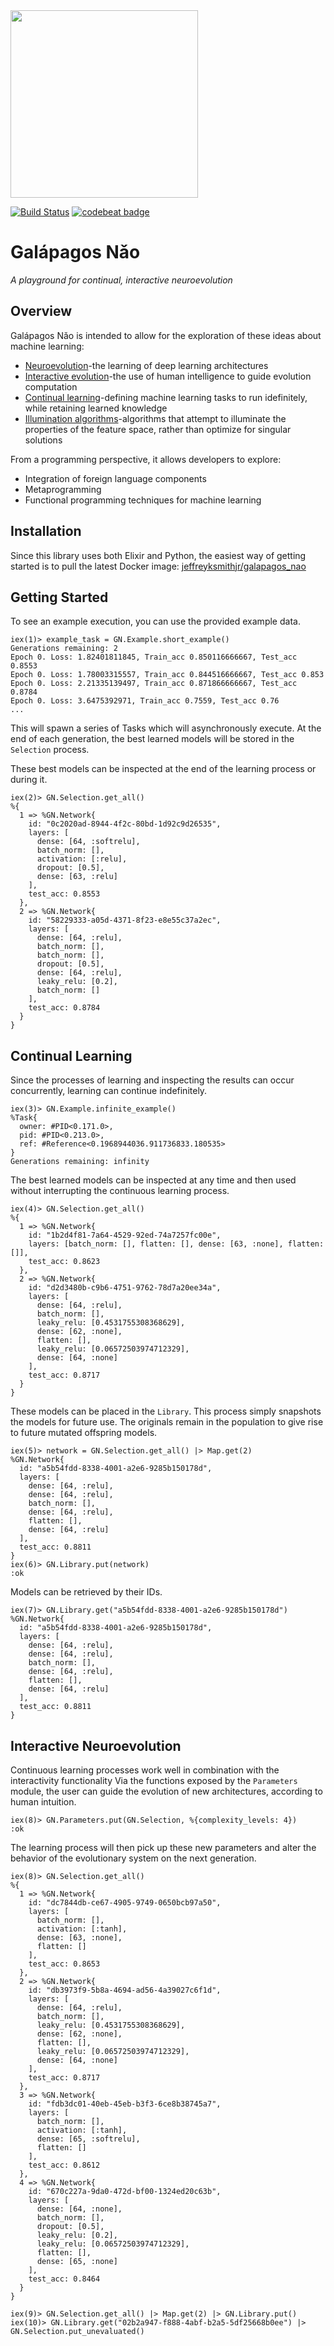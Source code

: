 <img src="resources/turtle_logo.png" width="300">

[![Build Status](https://travis-ci.org/jeffreyksmithjr/galapagos_nao.svg?branch=master)](https://travis-ci.org/jeffreyksmithjr/galapagos_nao)
[![codebeat badge](https://codebeat.co/badges/f2812f2e-4c0c-4b6c-812f-ff693e5e5fd5)](https://codebeat.co/projects/github-com-jeffreyksmithjr-galapagos_nao-master)
# Galápagos Nǎo
_A playground for continual, interactive neuroevolution_

## Overview
Galápagos Nǎo is intended to allow for the exploration of these ideas about machine learning:
* [Neuroevolution](https://en.wikipedia.org/wiki/Neuroevolution)-the learning of deep learning architectures
* [Interactive evolution](https://en.wikipedia.org/wiki/Interactive_evolutionary_computation)-the use of human intelligence to guide evolution computation
* [Continual learning](http://continuousai.com/background/)-defining machine learning tasks to run idefinitely, while retaining learned knowledge
* [Illumination algorithms](https://arxiv.org/abs/1504.04909)-algorithms that attempt to illuminate the properties of the feature space, rather than optimize for singular solutions

From a programming perspective, it allows developers to explore:
* Integration of foreign language components
* Metaprogramming
* Functional programming techniques for machine learning

## Installation

Since this library uses both Elixir and Python, the easiest way of getting started is to pull the latest Docker image: [jeffreyksmithjr/galapagos_nao](https://hub.docker.com/r/jeffreyksmithjr/galapagos_nao/)

## Getting Started

To see an example execution, you can use the provided example data.

```
iex(1)> example_task = GN.Example.short_example()
Generations remaining: 2
Epoch 0. Loss: 1.82401811845, Train_acc 0.850116666667, Test_acc 0.8553
Epoch 0. Loss: 1.78003315557, Train_acc 0.844516666667, Test_acc 0.853
Epoch 0. Loss: 2.21335139497, Train_acc 0.871866666667, Test_acc 0.8784
Epoch 0. Loss: 3.6475392971, Train_acc 0.7559, Test_acc 0.76
...
```

This will spawn a series of Tasks which will asynchronously execute.
At the end of each generation, the best learned models will be stored in the `Selection` process.

These best models can be inspected at the end of the learning process or during it.

```
iex(2)> GN.Selection.get_all()
%{
  1 => %GN.Network{
    id: "0c2020ad-8944-4f2c-80bd-1d92c9d26535",
    layers: [
      dense: [64, :softrelu],
      batch_norm: [],
      activation: [:relu],
      dropout: [0.5],
      dense: [63, :relu]
    ],
    test_acc: 0.8553
  },
  2 => %GN.Network{
    id: "58229333-a05d-4371-8f23-e8e55c37a2ec",
    layers: [
      dense: [64, :relu],
      batch_norm: [],
      batch_norm: [],
      dropout: [0.5],
      dense: [64, :relu],
      leaky_relu: [0.2],
      batch_norm: []
    ],
    test_acc: 0.8784
  }
}
```

## Continual Learning
Since the processes of learning and inspecting the results can occur concurrently, learning can continue indefinitely.
```
iex(3)> GN.Example.infinite_example()
%Task{
  owner: #PID<0.171.0>,
  pid: #PID<0.213.0>,
  ref: #Reference<0.1968944036.911736833.180535>
}
Generations remaining: infinity
```

The best learned models can be inspected at any time and then used without interrupting the continuous learning process.

```
iex(4)> GN.Selection.get_all()
%{
  1 => %GN.Network{
    id: "1b2d4f81-7a64-4529-92ed-74a7257fc00e",
    layers: [batch_norm: [], flatten: [], dense: [63, :none], flatten: []],
    test_acc: 0.8623
  }, 
  2 => %GN.Network{
    id: "d2d3480b-c9b6-4751-9762-78d7a20ee34a",
    layers: [
      dense: [64, :relu],
      batch_norm: [],
      leaky_relu: [0.4531755308368629],
      dense: [62, :none],
      flatten: [],
      leaky_relu: [0.06572503974712329],
      dense: [64, :none]
    ],
    test_acc: 0.8717
  }
}
```

These models can be placed in the `Library`. This process simply snapshots the models for future use. The originals remain in the population to give rise to future mutated offspring models.

```
iex(5)> network = GN.Selection.get_all() |> Map.get(2)   
%GN.Network{
  id: "a5b54fdd-8338-4001-a2e6-9285b150178d",
  layers: [
    dense: [64, :relu],
    dense: [64, :relu],
    batch_norm: [],
    dense: [64, :relu],
    flatten: [],
    dense: [64, :relu]
  ],
  test_acc: 0.8811
}
iex(6)> GN.Library.put(network)
:ok
```

Models can be retrieved by their IDs.
```
iex(7)> GN.Library.get("a5b54fdd-8338-4001-a2e6-9285b150178d")
%GN.Network{
  id: "a5b54fdd-8338-4001-a2e6-9285b150178d",
  layers: [
    dense: [64, :relu],
    dense: [64, :relu],
    batch_norm: [],
    dense: [64, :relu],
    flatten: [],
    dense: [64, :relu]
  ],
  test_acc: 0.8811
}
```

## Interactive Neuroevolution

Continuous learning processes work well in combination with the interactivity functionality Via the functions exposed by the `Parameters` module, the user can guide the evolution of new architectures, according to human intuition.

```
iex(8)> GN.Parameters.put(GN.Selection, %{complexity_levels: 4})
:ok
```

The learning process will then pick up these new parameters and alter the behavior of the evolutionary system on the next generation.

```
iex(8)> GN.Selection.get_all()                                  
%{
  1 => %GN.Network{
    id: "dc7844db-ce67-4905-9749-0650bcb97a50",
    layers: [
      batch_norm: [],
      activation: [:tanh],
      dense: [63, :none],
      flatten: []
    ],
    test_acc: 0.8653
  },
  2 => %GN.Network{
    id: "db3973f9-5b8a-4694-ad56-4a39027c6f1d",
    layers: [
      dense: [64, :relu],
      batch_norm: [],
      leaky_relu: [0.4531755308368629],
      dense: [62, :none],
      flatten: [],
      leaky_relu: [0.06572503974712329], 
      dense: [64, :none]
    ],
    test_acc: 0.8717
  },
  3 => %GN.Network{
    id: "fdb3dc01-40eb-45eb-b3f3-6ce8b38745a7", 
    layers: [
      batch_norm: [],
      activation: [:tanh],
      dense: [65, :softrelu],
      flatten: []
    ],
    test_acc: 0.8612
  },
  4 => %GN.Network{
    id: "670c227a-9da0-472d-bf00-1324ed20c63b",
    layers: [
      dense: [64, :none],
      batch_norm: [],
      dropout: [0.5],
      leaky_relu: [0.2],
      leaky_relu: [0.06572503974712329],
      flatten: [],
      dense: [65, :none]
    ],
    test_acc: 0.8464
  }
}
```


```
iex(9)> GN.Selection.get_all() |> Map.get(2) |> GN.Library.put()              
iex(10)> GN.Library.get("02b2a947-f888-4abf-b2a5-5df25668b0ee") |> GN.Selection.put_unevaluated()
```